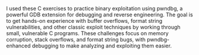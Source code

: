 I used these C exercises to practice binary exploitation using pwndbg, a powerful GDB extension for debugging and reverse engineering. The goal is to get hands-on experience with buffer overflows, format string vulnerabilities, and other classic exploit techniques by working through small, vulnerable C programs. These challenges focus on memory corruption, stack overflows, and format string bugs, with pwndbg-enhanced debugging to make analyzing and exploiting them easier. 
